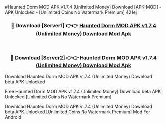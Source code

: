 #Haunted Dorm MOD APK v1.7.4 (Unlimited Money) Download [APK-MOD] - APK Unlocked - [Unlimited Coins No Watermark Premium] 421ej



<div align="center">

<h3>🔴 Download [Server1] 👉👉 <a href="https://momento.my/?title=Haunted_Dorm_MOD_APK_v1.7.4_(Unlimited_Money)_Download">Haunted Dorm MOD APK v1.7.4 (Unlimited Money) Download Mod Apk</a></h3><br>

<h3>🔴 Download [Server2] 👉👉 <a href="https://momento.my/?title=Haunted_Dorm_MOD_APK_v1.7.4_(Unlimited_Money)_Download">Haunted Dorm MOD APK v1.7.4 (Unlimited Money) Download Mod Apk</a></h3>
</div>



Download Haunted Dorm MOD APK v1.7.4 (Unlimited Money) Download beta APK Unlocked

Free Haunted Dorm MOD APK v1.7.4 (Unlimited Money) Download beta APK Unlocked [Unlimited Coins No Watermark Premium]

Download Haunted Dorm MOD APK v1.7.4 (Unlimited Money) Download beta APK Unlocked [Unlimited Coins No Watermark Premium] Mod For Android
